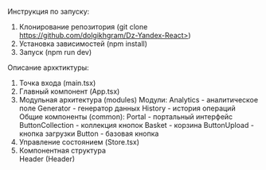 Инструкция по запуску:

1. Клонирование репозитория (git clone https://github.com/dolgikhgram/Dz-Yandex-React>)
2. Установка зависимостей (npm install)
3. Запуск (npm run dev)

Описание архктиктуры:

1. Точка входа (main.tsx)
2. Главный компонент (App.tsx)
3. Модульная архитектура (modules)
   Модули:
   Analytics - аналитическое поле
   Generator - генератор данных
   History - история операций
   Общие компоненты (common):
   Portal - портальный интерфейс
   ButtonCollection - коллекция кнопок
   Basket - корзина
   ButtonUpload - кнопка загрузки
   Button - базовая кнопка
4. Управление состоянием (Store.tsx)
5. Компонентная структура  
   Header (Header)
